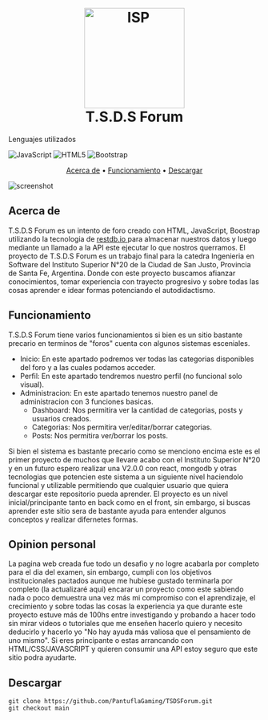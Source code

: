 
<h1 align="center">
  <br>
  <a href="http://www.amitmerchant.com/electron-markdownify"><img src="https://imgur.com/iKma7KI.png" alt="ISP" width="200"></a>
  <br>
  T.S.D.S Forum
  <br>
</h1>
<p align="">
  Lenguajes utilizados
  
  ![JavaScript](https://img.shields.io/badge/javascript-%23323330.svg?style=for-the-badge&logo=javascript&logoColor=%23F7DF1E)
  ![HTML5](https://img.shields.io/badge/html5-%23E34F26.svg?style=for-the-badge&logo=html5&logoColor=white)
  ![Bootstrap](https://img.shields.io/badge/bootstrap-%238511FA.svg?style=for-the-badge&logo=bootstrap&logoColor=white)
  
</p>

<p align="center">
  <a href="#Acerca-de">Acerca de</a> •
  <a href="#Funcionamiento">Funcionamiento</a> •
<a href="#Descargar">Descargar</a> 
</p>

![screenshot](https://imgur.com/GRDLKz5.jpg)

## Acerca de

T.S.D.S Forum es un intento de foro creado con HTML, JavaScript, Boostrap utilizando la tecnologia de <a href="https://restdb.io"> restdb.io </a> para almacenar nuestros datos y luego mediante un llamado a la API este ejecutar lo que nostros querramos. El proyecto de T.S.D.S Forum es un trabajo final para la catedra Ingenieria en Software del Instituto Superior N°20 de la Ciudad de San Justo, Provincia de Santa Fe, Argentina. Donde con este proyecto buscamos afianzar conocimientos, tomar experiencia con trayecto progresivo y sobre todas las cosas aprender e idear formas potenciando el autodidactismo.

## Funcionamiento

T.S.D.S Forum tiene varios funcionamientos si bien es un sitio bastante precario en terminos de "foros" cuenta con algunos sistemas esceniales.

- Inicio: En este apartado podremos ver todas las categorias disponibles del foro y a las cuales podamos acceder.
- Perfil: En este apartado tendremos nuestro perfil (no funcional solo visual).
- Administracion: En este apartado tenemos nuestro panel de administracion con 3 funciones basicas.
  	- Dashboard: Nos permitira ver la cantidad de categorias, posts y usuarios creados.
  	- Categorias: Nos permitira ver/editar/borrar categorias.
  	- Posts: Nos permitira ver/borrar los posts.

Si bien el sistema es bastante precario como se menciono encima este es el primer proyecto de muchos que llevare acabo con el Instituto Superior N°20 y en un futuro espero realizar una V2.0.0 con react, mongodb y otras tecnologias que potencien este sistema a un siguiente nivel haciendolo funcional y utilizable permitiendo que cualquier usuario que quiera descargar este repositorio pueda aprender. El proyecto es un nivel inicial/principante tanto en back como en el front, sin embargo, si buscas aprender este sitio sera de bastante ayuda para entender algunos conceptos y realizar difernetes formas.

## Opinion personal

La pagina web creada fue todo un desafio y no logre acabarla por completo para el dia del examen, sin embargo, cumpli con los objetivos institucionales pactados aunque me hubiese gustado terminarla por completo (la actualizaré aqui) encarar un proyecto como este sabiendo nada o poco demuestra una vez más mi compromiso con el aprendizaje, el crecimiento y sobre todas las cosas la experiencia ya que durante este proyecto estuve más de 100hs entre investigando y probando a hacer todo sin mirar videos o tutoriales que me enseñen hacerlo quiero y necesito deducirlo y hacerlo yo "No hay ayuda más valiosa que el pensamiento de uno mismo". Si eres principante o estas arrancando con HTML/CSS/JAVASCRIPT y quieren consumir una API estoy seguro que este sitio podra ayudarte.

## Descargar
```
git clone https://github.com/PantuflaGaming/TSDSForum.git
git checkout main
```
